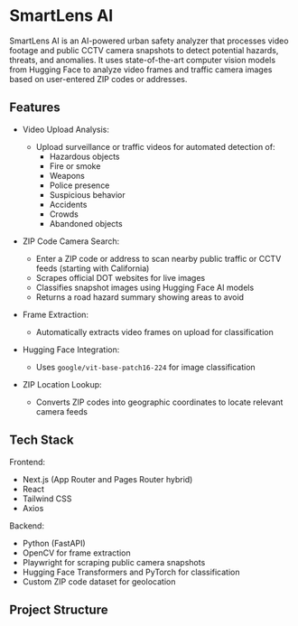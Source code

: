 # SmartLens AI

SmartLens AI is an AI-powered urban safety analyzer that processes video footage and public CCTV camera snapshots to detect potential hazards, threats, and anomalies. It uses state-of-the-art computer vision models from Hugging Face to analyze video frames and traffic camera images based on user-entered ZIP codes or addresses.

## Features

- Video Upload Analysis:
  - Upload surveillance or traffic videos for automated detection of:
    - Hazardous objects
    - Fire or smoke
    - Weapons
    - Police presence
    - Suspicious behavior
    - Accidents
    - Crowds
    - Abandoned objects

- ZIP Code Camera Search:
  - Enter a ZIP code or address to scan nearby public traffic or CCTV feeds (starting with California)
  - Scrapes official DOT websites for live images
  - Classifies snapshot images using Hugging Face AI models
  - Returns a road hazard summary showing areas to avoid

- Frame Extraction:
  - Automatically extracts video frames on upload for classification

- Hugging Face Integration:
  - Uses `google/vit-base-patch16-224` for image classification

- ZIP Location Lookup:
  - Converts ZIP codes into geographic coordinates to locate relevant camera feeds

## Tech Stack

Frontend:
- Next.js (App Router and Pages Router hybrid)
- React
- Tailwind CSS
- Axios

Backend:
- Python (FastAPI)
- OpenCV for frame extraction
- Playwright for scraping public camera snapshots
- Hugging Face Transformers and PyTorch for classification
- Custom ZIP code dataset for geolocation

## Project Structure

